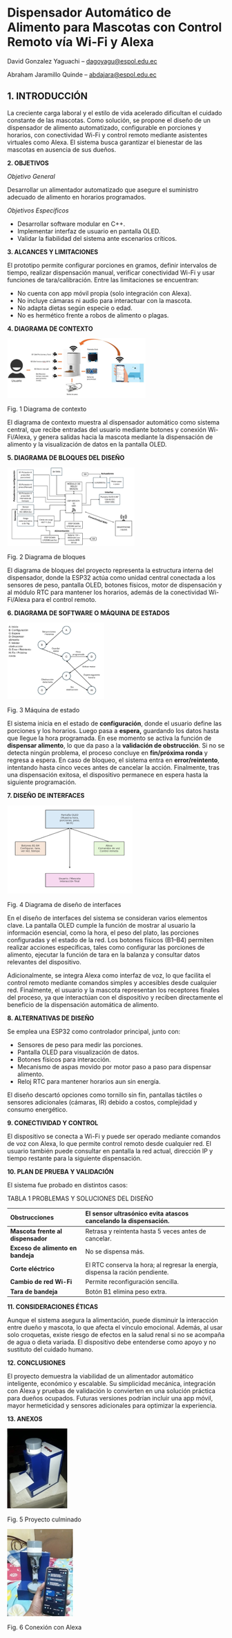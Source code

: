 # __Dispensador Automático de Alimento para Mascotas con Control Remoto vía Wi-Fi y Alexa__

David Gonzalez Yaguachi – <dagoyagu@espol.edu.ec> 

Abraham Jaramillo Quinde – <abdajara@espol.edu.ec> 


## __1. INTRODUCCIÓN__

La creciente carga laboral y el estilo de vida acelerado dificultan el cuidado constante de las mascotas. Como solución, se propone el diseño de un dispensador de alimento automatizado, configurable en porciones y horarios, con conectividad Wi-Fi y control remoto mediante asistentes virtuales como Alexa. El sistema busca garantizar el bienestar de las mascotas en ausencia de sus dueños. 


__2. OBJETIVOS__

*Objetivo General*

Desarrollar un alimentador automatizado que asegure el suministro adecuado de alimento en horarios programados.

*Objetivos Específicos*
- Desarrollar software modular en C++.
- Implementar interfaz de usuario en pantalla OLED.
- Validar la fiabilidad del sistema ante escenarios críticos.


__3. ALCANCES Y LIMITACIONES__

El prototipo permite configurar porciones en gramos, definir intervalos de tiempo, realizar dispensación manual, verificar conectividad Wi-Fi y usar funciones de tara/calibración. Entre las limitaciones se encuentran:

- No cuenta con app móvil propia (solo integración con Alexa).
- No incluye cámaras ni audio para interactuar con la mascota.
- No adapta dietas según especie o edad.
- No es hermético frente a robos de alimento o plagas.



__4. DIAGRAMA DE CONTEXTO__

![](Aspose.Words.4dbd028f-9a64-4345-82f1-2d4b86b293e1.002.png)

Fig. 1 Diagrama de contexto 

El diagrama de contexto muestra al dispensador automático como sistema central, que recibe entradas del usuario mediante botones y conexión Wi-Fi/Alexa, y genera salidas hacia la mascota mediante la dispensación de alimento y la visualización de datos en la pantalla OLED.


__5. DIAGRAMA DE BLOQUES DEL DISEÑO__

![](Aspose.Words.4dbd028f-9a64-4345-82f1-2d4b86b293e1.003.png)

Fig. 2 Diagrama de bloques

El diagrama de bloques del proyecto representa la estructura interna del dispensador, donde la ESP32 actúa como unidad central conectada a los sensores de peso, pantalla OLED, botones físicos, motor de dispensación y al módulo RTC para mantener los horarios, además de la conectividad Wi-Fi/Alexa para el control remoto.


__6. DIAGRAMA DE SOFTWARE O MÁQUINA DE ESTADOS__

![](Aspose.Words.4dbd028f-9a64-4345-82f1-2d4b86b293e1.004.png)

Fig. 3 Máquina de estado

El sistema inicia en el estado de **configuración**, donde el usuario define las porciones y los horarios. Luego pasa a **espera,** guardando los datos hasta que llegue la hora programada. En ese momento se activa la función de **dispensar alimento**, lo que da paso a la **validación de obstrucción**. Si no se detecta ningún problema, el proceso concluye en **fin/próxima ronda** y regresa a espera. En caso de bloqueo, el sistema entra en **error/reintento**, intentando hasta cinco veces antes de cancelar la acción. Finalmente, tras una dispensación exitosa, el dispositivo permanece en espera hasta la siguiente programación.


__7. DISEÑO DE INTERFACES__

   ![](Aspose.Words.4dbd028f-9a64-4345-82f1-2d4b86b293e1.005.png)

Fig. 4 Diagrama de diseño de interfaces

En el diseño de interfaces del sistema se consideran varios elementos clave. La pantalla OLED cumple la función de mostrar al usuario la información esencial, como la hora, el peso del plato, las porciones configuradas y el estado de la red. Los botones físicos (B1–B4) permiten realizar acciones específicas, tales como configurar las porciones de alimento, ejecutar la función de tara en la balanza y consultar datos relevantes del dispositivo. 

Adicionalmente, se integra Alexa como interfaz de voz, lo que facilita el control remoto mediante comandos simples y accesibles desde cualquier red. Finalmente, el usuario y la mascota representan los receptores finales del proceso, ya que interactúan con el dispositivo y reciben directamente el beneficio de la dispensación automática de alimento.


__8. ALTERNATIVAS DE DISEÑO__

   Se emplea una ESP32 como controlador principal, junto con:

- Sensores de peso para medir las porciones.
- Pantalla OLED para visualización de datos.
- Botones físicos para interacción.
- Mecanismo de aspas movido por motor paso a paso para dispensar alimento.
- Reloj RTC para mantener horarios aun sin energía.

El diseño descartó opciones como tornillo sin fin, pantallas táctiles o sensores adicionales (cámaras, IR) debido a costos, complejidad y consumo energético.


__9. CONECTIVIDAD Y CONTROL__

   El dispositivo se conecta a Wi-Fi y puede ser operado mediante comandos de voz con Alexa, lo que permite control remoto desde cualquier red. El usuario también puede consultar en pantalla la red actual, dirección IP y tiempo restante para la siguiente dispensación.


__10. PLAN DE PRUEBA Y VALIDACIÓN__

   El sistema fue probado en distintos casos:

TABLA 1 
PROBLEMAS Y SOLUCIONES DEL DISEÑO

|**Obstrucciones**|El sensor ultrasónico evita atascos cancelando la dispensación.|
| :- | :- |
|**Mascota frente al dispensador**|Retrasa y reintenta hasta 5 veces antes de cancelar.|
|**Exceso de alimento en bandeja**|No se dispensa más.|
|**Corte eléctrico**|El RTC conserva la hora; al regresar la energía, dispensa la ración pendiente.|
|**Cambio de red Wi-Fi**|Permite reconfiguración sencilla.|
|**Tara de bandeja**|Botón B1 elimina peso extra.|


__11. CONSIDERACIONES ÉTICAS__

Aunque el sistema asegura la alimentación, puede disminuir la interacción entre dueño y mascota, lo que afecta el vínculo emocional. Además, al usar solo croquetas, existe riesgo de efectos en la salud renal si no se acompaña de agua o dieta variada. El dispositivo debe entenderse como apoyo y no sustituto del cuidado humano.


__12. CONCLUSIONES__

El proyecto demuestra la viabilidad de un alimentador automático inteligente, económico y escalable. Su simplicidad mecánica, integración con Alexa y pruebas de validación lo convierten en una solución práctica para dueños ocupados. Futuras versiones podrían incluir una app móvil, mayor hermeticidad y sensores adicionales para optimizar la experiencia.

__13. ANEXOS__

![](Aspose.Words.4dbd028f-9a64-4345-82f1-2d4b86b293e1.006.jpeg)

Fig. 5 Proyecto culminado

![](Aspose.Words.4dbd028f-9a64-4345-82f1-2d4b86b293e1.007.jpeg)

Fig. 6 Conexión con Alexa





